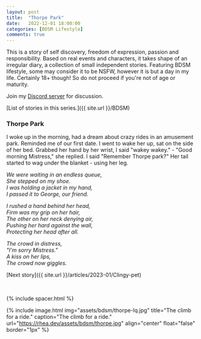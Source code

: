 ```yaml
---
layout: post
title:  "Thorpe Park"
date:   2022-12-01 18:00:00
categories: [BDSM Lifestyle]
comments: true
---
```

This is a story of self discovery, freedom of expression, passion and responsibility. Based on real events and characters, it takes shape of an irregular diary, a collection of small independent stories. Featuring BDSM lifestyle, some may consider it to be NSFW, however it is but a day in my life. Certainly 18+ though! So do not proceed if you're not of age or maturity.

Join my [Discord server](https://discord.gg/m2PFpymQb9) for discussion.

[List of stories in this series.]({{ site.url }}/BDSM)

<!--more-->

### Thorpe Park

I woke up in the morning, had a dream about crazy rides in an amusement park. Reminded me of our first date. I went to wake her up, sat on the side of her bed. Grabbed her hand by her wrist, I said "wakey wakey." - "Good morning Mistress," she replied. I said "Remember Thorpe park?" Her tail started to wag under the blanket - using her leg.

_We were waiting in an endless queue,_
<br>_She stepped on my shoe._
<br>_I was holding a jacket in my hand,_
<br>_I passed it to George, our friend._

_I rushed a hand behind her head,_
<br>_Firm was my grip on her hair,_
<br>_The other on her neck denying air,_
<br>_Pushing her hard against the wall,_
<br>_Protecting her head after all._

_The crowd in distress,_
<br>_"I'm sorry Mistress."_
<br>_A kiss on her lips,_
<br>_The crowd now giggles._


[Next story]({{ site.url }}/articles/2023-01/Clingy-pet)

&nbsp;

{% include spacer.html %}

{% include image.html
  img="assets/bdsm/thorpe-lq.jpg"
  title="The climb for a ride."
  caption="The climb for a ride."
  url="https://rhea.dev/assets/bdsm/thorpe.jpg"
  align="center"
  float="false"
  border="1px"
%}

